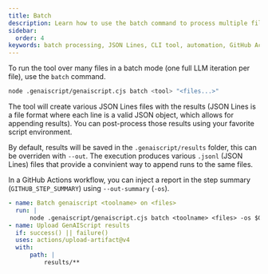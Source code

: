 ```yaml
---
title: Batch
description: Learn how to use the batch command to process multiple files with GenAIScript, including JSON Lines output and GitHub Actions integration.
sidebar:
  order: 4
keywords: batch processing, JSON Lines, CLI tool, automation, GitHub Actions
---
```


To run the tool over many files in a batch mode (one full LLM iteration per file), use the `batch` command.

```bash
node .genaiscript/genaiscript.cjs batch <tool> "<files...>"
```

The tool will create various JSON Lines files with the results (JSON Lines is a file format where each line is a valid JSON object, which allows for appending results). You can post-process those results using your favorite script environment.

By default, results will be saved in the `.genaiscript/results` folder, this can be overriden with `--out`. The execution produces various `.jsonl` (JSON Lines) files that provide a convinient way to append runs to the same files.

In a GitHub Actions workflow, you can inject a report in the step summary (`GITHUB_STEP_SUMMARY`) using `--out-summary` (`-os`).

```yaml
- name: Batch genaiscript <toolname> on <files>
  run: |
      node .genaiscript/genaiscript.cjs batch <toolname> <files> -os $GITHUB_STEP_SUMMARY
- name: Upload GenAIScript results
  if: success() || failure()
  uses: actions/upload-artifact@v4
  with:
      path: |
          results/**
```
